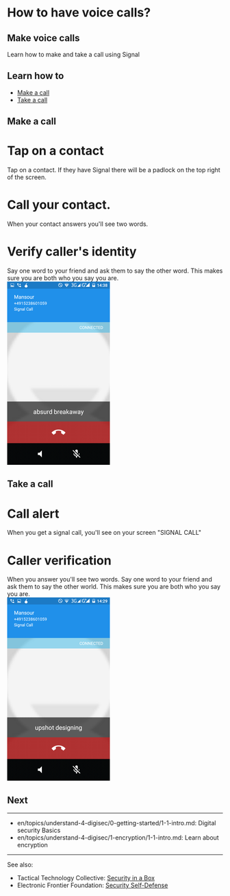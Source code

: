 # How to have voice calls?
## Make voice calls

Learn how to make and take a call using Signal



## Learn how to

- [Make a call](en/topics/tool-2-signal/2-voice/3-1-howto-android-content.md)
- [Take a call](en/topics/tool-2-signal/2-voice/3-2-howto-android-content.md)



## Make a call

# Tap on a contact
Tap on a contact. If they have Signal there will be a padlock on the top right of the screen.
<br>
# Call your contact.
When your contact answers you'll see two words.
<br>
# Verify caller's identity
Say one word to your friend and ask them to say the other word. This makes sure you are both who you say you are.
<br>
![](signal-and-en-v02-020.png)



## Take a call

# Call alert
When you get a signal call, you'll see on your screen "SIGNAL CALL"
<br>
# Caller verification
When you answer you'll see two words. Say one word to your friend and ask them to say the other world. This makes sure you are both who you say you are.
<br>
![](signal-and-en-v02-022.png)



## Next

---
- en/topics/understand-4-digisec/0-getting-started/1-1-intro.md: Digital security Basics
- en/topics/understand-4-digisec/1-encryption/1-1-intro.md: Learn about encryption
---
See also:
- Tactical Technology Collective: [Security in a Box](https://securityinabox.org)
- Electronic Frontier Foundation: [Security Self-Defense](htps://ssd.eff.org)



